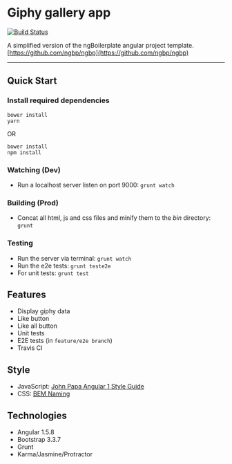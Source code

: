 # Giphy gallery app

[![Build Status](https://travis-ci.org/xphong/giphy-gallery-app.svg?branch=master)](https://travis-ci.org/xphong/giphy-gallery-app)

A simplified version of the ngBoilerplate angular project template.
[https://github.com/ngbp/ngbp](https://github.com/ngbp/ngbp)

***

## Quick Start

### Install required dependencies
```
bower install
yarn
```

OR

```
bower install
npm install
```

### Watching (Dev)

* Run a localhost server listen on port 9000:
`grunt watch`

### Building (Prod)

* Concat all html, js and css files and minify them to the *bin* directory:
`grunt`

### Testing

* Run the server via terminal:
`grunt watch`
* Run the e2e tests:
`grunt teste2e`
* For unit tests:
`grunt test`

## Features

* Display giphy data
* Like button
* Like all button
* Unit tests
* E2E tests (in `feature/e2e branch`)
* Travis CI

## Style

* JavaScript: [John Papa Angular 1 Style Guide](https://github.com/johnpapa/angular-styleguide/blob/master/a1/README.md)
* CSS: [BEM Naming](http://getbem.com/naming/)

## Technologies

* Angular 1.5.8
* Bootstrap 3.3.7
* Grunt
* Karma/Jasmine/Protractor

